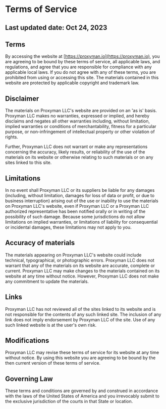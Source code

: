 Terms of Service
================

Last updated date: Oct 24, 2023
-------------------------------

Terms
-----

By accessing the website at [https://proxyman.io](https://proxyman.io), you are agreeing to be bound by these terms of service, all applicable laws, and regulations, and agree that you are responsible for compliance with any applicable local laws. If you do not agree with any of these terms, you are prohibited from using or accessing this site. The materials contained in this website are protected by applicable copyright and trademark law.

Disclaimer
----------

The materials on Proxyman LLC's website are provided on an 'as is' basis. Proxyman LLC makes no warranties, expressed or implied, and hereby disclaims and negates all other warranties including, without limitation, implied warranties or conditions of merchantability, fitness for a particular purpose, or non-infringement of intellectual property or other violation of rights.

Further, Proxyman LLC does not warrant or make any representations concerning the accuracy, likely results, or reliability of the use of the materials on its website or otherwise relating to such materials or on any sites linked to this site.

Limitations
-----------

In no event shall Proxyman LLC or its suppliers be liable for any damages (including, without limitation, damages for loss of data or profit, or due to business interruption) arising out of the use or inability to use the materials on Proxyman LLC's website, even if Proxyman LLC or a Proxyman LLC authorized representative has been notified orally or in writing of the possibility of such damage. Because some jurisdictions do not allow limitations on implied warranties, or limitations of liability for consequential or incidental damages, these limitations may not apply to you.

Accuracy of materials
---------------------

The materials appearing on Proxyman LLC's website could include technical, typographical, or photographic errors. Proxyman LLC does not warrant that any of the materials on its website are accurate, complete or current. Proxyman LLC may make changes to the materials contained on its website at any time without notice. However, Proxyman LLC does not make any commitment to update the materials.

Links
-----

Proxyman LLC has not reviewed all of the sites linked to its website and is not responsible for the contents of any such linked site. The inclusion of any link does not imply endorsement by Proxyman LLC of the site. Use of any such linked website is at the user's own risk.

Modifications
-------------

Proxyman LLC may revise these terms of service for its website at any time without notice. By using this website you are agreeing to be bound by the then current version of these terms of service.

Governing Law
-------------

These terms and conditions are governed by and construed in accordance with the laws of the United States of America and you irrevocably submit to the exclusive jurisdiction of the courts in that State or location.
